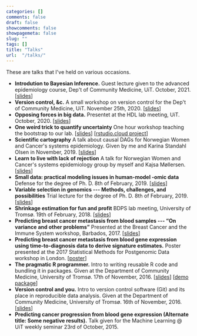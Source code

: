 ```yaml
---
categories: []
comments: false
draft: false
showcomments: false
showpagemeta: false
slug: ""
tags: []
title: "Talks"
url:  "/talks/"
---
```


These are talks that I've held on various occasions.

* __Introdution to Bayesian Inference.__ Guest lecture given to the advanced epidemiology course, Dep't of Community Medicine, UiT. October, 2021. \[[slides](/pdfs/2021_intro_bayes.pdf)\]
* __Version control, &c.__
A small workshop on version control for the Dep't of Community Medicine, UiT. November 25th, 2020. \[[slides](/pdfs/251120_version_control.pdf)\]
* __Opposing forces in big data.__ Presentet at the HDL lab meeting, UiT. October, 2020. \[[slides](/pdfs/2020_opposing_forces_big_data.pdf)\]
* __One weird trick to quantify uncertainty__
One hour workshop teaching the bootstrap to our lab. \[[slides](/pdfs/weird_trick.pdf)\] \[[rstudio.cloud project](https://rstudio.cloud/project/922006)\]
* __Scientific cartography__
A talk about causal DAGs for Norwegian Women and Cancer's systems epidemiology. Given by me and Karina Standahl Olsen in November, 2019. \[[slides](/pdfs/scientific_cartography.pdf)\]
* __Learn to live with lack of rejection__
A talk for Norwegian Women and Cancer's systems epidemiology group by myself and Kajsa Møllersen. \[[slides](/pdfs/living_with_lack_of_rejection.pdf)\]
* __Small data: practical modeling issues in human-model -omic data__
Defense for the degree of Ph. D. 8th of February, 2019. \[[slides](/pdfs/phd_main_small_data.pdf)\]
* __Variable selection in genomics --- Methods, challenges, and possibilities__
Trial lecture for the degree of Ph. D. 8th of February, 2019. \[[slides](/pdfs/phd_trial_variable_selection.pdf)\]
* __Shrinkage estimation for fun and profit__
BDPS lab meeting, University of Tromsø. 19th of February, 2018. \[[slides](/pdfs/shrinkage_estimation.pdf)\]
* __Predicting breast cancer metastasis from blood samples --- “On variance and other problems”__
Presented at the Breast Cancer and the Immune System workshop, Barbados, 2017. \[[slides](/pdfs/barbados2017.pdf)\]
* __Predicting breast cancer metastasis from blood gene expression using time-to-diagnosis data to derive signature estimates.__
Poster presented at the 2017 Statistical Methods for Postgenomic Data workshop in London. \[[poster](/pdfs/poster-smpgd2017.pdf)\]
* __The pragmatic R programmer.__
Intro to writing reusable R code and bundling it in packages. Given at the Department of Community Medicine, University of Tromsø. 17th of November, 2016. \[[slides](/pdfs/pragmatic_r.pdf)\] \[[demo package](https://github.com/3inar/tinypackage/)\]
* __Version control and you.__
Intro to version control software (Git) and its place in reproducible data analysis. Given at the Department of Community Medicine, University of Tromsø. 16th of November, 2016. \[[slides](/pdfs/version_control_and_you.pdf)\]
* __Predicting cancer progression from blood gene expression (Alternate title: Some negative results).__
Talk given for the Machine Learning @ UiT weekly seminar 23rd of October, 2015.

